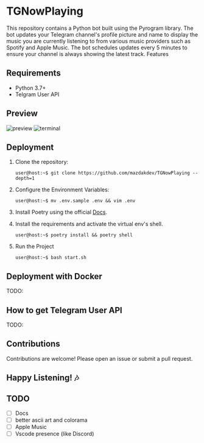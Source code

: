 # TGNowPlaying

This repository contains a Python bot built using the Pyrogram library. The bot updates your Telegram channel's profile picture and name to display the music you are currently listening to from various music providers such as Spotify and Apple Music. The bot schedules updates every 5 minutes to ensure your channel is always showing the latest track.
Features


## Requirements

  - Python 3.7+
  - Telgram User API

## Preview

![preview](https://github.com/mazdakdev/TGNowPlaying/assets/60855141/7175df7a-c4be-4474-a80c-2ac5a32a79c7)
![terminal](https://github.com/mazdakdev/TGNowPlaying/assets/60855141/fadb2095-9a8a-481d-b7a4-4488bb7d5575)


## Deployment

1. Clone the repository:

      ```console
      user@host:~$ git clone https://github.com/mazdakdev/TGNowPlaying --depth=1
      ```
 2. Configure the Environment Variables:
       ```console
       user@host:~$ mv .env.sample .env && vim .env
       ```
   
3. Install Poetry using the official [Docs](https://python-poetry.org/docs/).

4.  Install the requirements and activate the virtual env's shell.

     ```console
     user@host:~$ poetry install && poetry shell
      ```


5. Run the Project

      ```console
      user@host:~$ bash start.sh
      ```


## Deployment with Docker 

  TODO:

## How to get Telegram User API
  TODO:

## Contributions

Contributions are welcome! Please open an issue or submit a pull request.


## Happy Listening! 🎶


## TODO
- [ ] Docs
- [ ] better ascii art and colorama
- [ ] Apple Music
- [ ] Vscode presence (like Discord)

